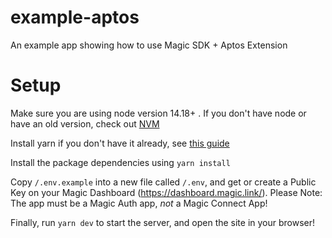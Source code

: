 # example-aptos
An example app showing how to use Magic SDK + Aptos Extension

# Setup
Make sure you are using node version 14.18+ . If you don't have node or have an old version, check out [NVM](https://github.com/nvm-sh/nvm)

Install yarn if you don't have it already, see [this guide](https://classic.yarnpkg.com/lang/en/docs/install)

Install the package dependencies using `yarn install`

Copy `/.env.example` into a new file called `/.env`, and get or create a Public Key on your Magic Dashboard (https://dashboard.magic.link/). Please Note: The app must be a Magic Auth app, _not_ a Magic Connect App!

Finally, run `yarn dev` to start the server, and open the site in your browser!
